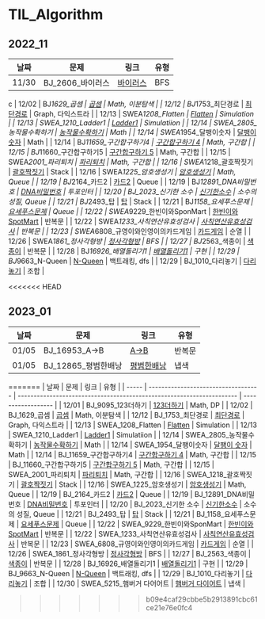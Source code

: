 # TIL_Algorithm

## 2022_11

| 날짜  | 문제              | 링크                                            | 유형 |
| ----- | ----------------- | ----------------------------------------------- | ---- |
| 11/30 | BJ_2606\_바이러스 | [바이러스](2022_11/2022_11_30/BJ_바이러스.java) | BFS  |

c
| 12/02 | BJ*1629\_곱셈 | [곱셈](2022_12/2022_12_02/BJ*곱셈.java) | Math, 이분탐색 |
| 12/12 | BJ*1753\_최단경로 | [최단경로](2022_12/2022_12_12/BJ*최단경로.java) | Graph, 다익스트라 |
| 12/13 | SWEA*1208_Flatten | [Flatten](2022_12/2022_12_13/SWEA_Flatten.java) | Simulation |
| 12/13 | SWEA_1210_Ladder1 | [Ladder1](2022_12/2022_12_13/SWEA_Ladder1.java) | Simulatiion |
| 12/14 | SWEA_2805\_농작물수확하기 | [농작물수확하기](2022_12/2022_12_14/SWEA*농작물수확하기.java) | Math |
| 12/14 | SWEA*1954\_달팽이숫자 | [달팽이 숫자](2022_12/2022_12_14/SWEA*달팽이숫자.java) | Math |
| 12/14 | BJ*11659\_구간합구하기4 | [구간합구하기 4](2022_12/2022_12_14/BJ*구간합구하기4.java) | Math, 구간합 |
| 12/15 | BJ*11660\_구간합구하기5 | [구간합구하기 5](2022_12/2022_12_15/BJ*구간합구하기5.java) | Math, 구간합 |
| 12/15 | SWEA*2001\_파리퇴치 | [파리퇴치](2022_12/2022_12_15/SWEA*파리퇴치.java) | Math, 구간합 |
| 12/16 | SWEA*1218\_괄호짝짓기 | [괄호짝짓기](2022_12/2022_12_16/SWEA*괄호짝짓기.java) | Stack |
| 12/16 | SWEA*1225\_암호생성기 | [암호생성기](2022_12/2022_12_16/SWEA*암호생성기.java) | Math, Queue |
| 12/19 | BJ*2164\_카드2 | [카드2](2022_12/2022_12_19/BJ*카드2.java) | Queue |
| 12/19 | BJ*12891_DNA비밀번호 | [DNA비밀번호](2022_12/2022_12_19/BJ_DNA비밀번호.java) | 투포인터 |
| 12/20 | BJ_2023\_신기한 소수 | [신기한소수](2022_12/2022_12_20/BJ*신기한소수.java) | 소수의 성질, Queue |
| 12/21 | BJ*2493\_탑 | [탑](2022_12/2022_12_21/BJ*탑.java) | Stack |
| 12/21 | BJ*1158\_요세푸스문제 | [요세푸스문제](2022_12/2022_12_21/BJ*요세푸스.java) | Queue |
| 12/22 | SWEA*9229\_한빈이와SponMart | [한빈이와SpotMart](2022_12/2022_12_22/SWEA*한빈이와SpotMart.java) | 반복문 |
| 12/22 | SWEA*1233\_사칙연산유효성검사 | [사칙연산유효성검사](2022_12/2022_12_22/SWEA*사칙연산유효성검사.java) | 반복문 |
| 12/23 | SWEA*6808\_규영이와인영이의카드게임 | [카드게임](2022_12/2022_12_23/SWEA*규영이와인영이의카드게임.java) | 순열 |
| 12/26 | SWEA*1861\_정사각형방 | [정사각형방](2022_12/2022_12_26/SWEA*정사각형방.java) | BFS |
| 12/27 | BJ*2563\_색종이 | [색종이](2022_12/2022_12_27/BJ*색종이.java) | 반복문 |
| 12/28 | BJ*16926\_배열돌리기1 | [배열돌리기1](2022_12/2022_12_28/BJ*배열돌리기1.java) | 구현 |
| 12/29 | BJ*9663_N-Queen | [N-Queen](2022_12/2022_12_29/BJ_NQueen.java) | 백트래킹, dfs |
| 12/29 | BJ_1010\_다리놓기 | [다리놓기](2022_12/2022_12_29/BJ*다리놓기.java) | 조합 |

<<<<<<< HEAD
## 2023_01

| 날짜  | 문제                 | 링크                                           | 유형   |
| ----- | -------------------- | ---------------------------------------------- | ------ |
| 01/05 | BJ_16953_A->B        | [A->B](2023_01/01_05/BJ_AB.java)               | 반복문 |
| 01/05 | BJ_12865\_평범한배낭 | [평범한배낭](2023_01/01_05/BJ_평범한배낭.java) | 냅색   |
=======
| 날짜  | 문제                                | 링크                                                                  | 유형               |
| ----- | ----------------------------------- | --------------------------------------------------------------------- | ------------------ |
| 12/01 | BJ_9095_123더하기                   | [123더하기](2022_12/2022_12_01/BJ_123더하기.java)                     | Math, DP           |
| 12/02 | BJ_1629\_곱셈                       | [곱셈](2022_12/2022_12_02/BJ_곱셈.java)                               | Math, 이분탐색     |
| 12/12 | BJ_1753\_최단경로                   | [최단경로](2022_12/2022_12_12/BJ_최단경로.java)                       | Graph, 다익스트라  |
| 12/13 | SWEA_1208_Flatten                   | [Flatten](2022_12/2022_12_13/SWEA_Flatten.java)                       | Simulation         |
| 12/13 | SWEA_1210_Ladder1                   | [Ladder1](2022_12/2022_12_13/SWEA_Ladder1.java)                       | Simulatiion        |
| 12/14 | SWEA_2805\_농작물수확하기           | [농작물수확하기](2022_12/2022_12_14/SWEA_농작물수확하기.java)         | Math               |
| 12/14 | SWEA_1954\_달팽이숫자               | [달팽이 숫자](2022_12/2022_12_14/SWEA_달팽이숫자.java)                | Math               |
| 12/14 | BJ_11659\_구간합구하기4             | [구간합구하기 4](2022_12/2022_12_14/BJ_구간합구하기4.java)            | Math, 구간합       |
| 12/15 | BJ_11660\_구간합구하기5             | [구간합구하기 5](2022_12/2022_12_15/BJ_구간합구하기5.java)            | Math, 구간합       |
| 12/15 | SWEA_2001\_파리퇴치                 | [파리퇴치](2022_12/2022_12_15/SWEA_파리퇴치.java)                     | Math, 구간합       |
| 12/16 | SWEA_1218\_괄호짝짓기               | [괄호짝짓기](2022_12/2022_12_16/SWEA_괄호짝짓기.java)                 | Stack              |
| 12/16 | SWEA_1225\_암호생성기               | [암호생성기](2022_12/2022_12_16/SWEA_암호생성기.java)                 | Math, Queue        |
| 12/19 | BJ_2164\_카드2                      | [카드2](2022_12/2022_12_19/BJ_카드2.java)                             | Queue              |
| 12/19 | BJ_12891_DNA비밀번호                | [DNA비밀번호](2022_12/2022_12_19/BJ_DNA비밀번호.java)                 | 투포인터           |
| 12/20 | BJ_2023\_신기한 소수                | [신기한소수](2022_12/2022_12_20/BJ_신기한소수.java)                   | 소수의 성질, Queue |
| 12/21 | BJ_2493\_탑                         | [탑](2022_12/2022_12_21/BJ_탑.java)                                   | Stack              |
| 12/21 | BJ_1158\_요세푸스문제               | [요세푸스문제](2022_12/2022_12_21/BJ_요세푸스.java)                   | Queue              |
| 12/22 | SWEA_9229\_한빈이와SponMart         | [한빈이와SpotMart](2022_12/2022_12_22/SWEA_한빈이와SpotMart.java)     | 반복문             |
| 12/22 | SWEA_1233\_사칙연산유효성검사       | [사칙연산유효성검사](2022_12/2022_12_22/SWEA_사칙연산유효성검사.java) | 반복문             |
| 12/23 | SWEA_6808\_규영이와인영이의카드게임 | [카드게임](2022_12/2022_12_23/SWEA_규영이와인영이의카드게임.java)     | 순열               |
| 12/26 | SWEA_1861\_정사각형방               | [정사각형방](2022_12/2022_12_26/SWEA_정사각형방.java)                 | BFS                |
| 12/27 | BJ_2563\_색종이                     | [색종이](2022_12/2022_12_27/BJ_색종이.java)                           | 반복문             |
| 12/28 | BJ_16926\_배열돌리기1               | [배열돌리기1](2022_12/2022_12_28/BJ_배열돌리기1.java)                 | 구현               |
| 12/29 | BJ_9663_N-Queen                     | [N-Queen](2022_12/2022_12_29/BJ_NQueen.java)                          | 백트래킹, dfs      |
| 12/29 | BJ_1010\_다리놓기                   | [다리놓기](2022_12/2022_12_29/BJ_다리놓기.java)                       | 조합               |
| 12/30 | SWEA_5215\_햄버거 다어어트          | [햄버거 다이어트](2022_12/2022_12_30/SWEA_햄버거다이어트.java)        | 냅색               |
>>>>>>> b09e4caf29cbbe5b2913891cbc61ce21e76e0fc4
